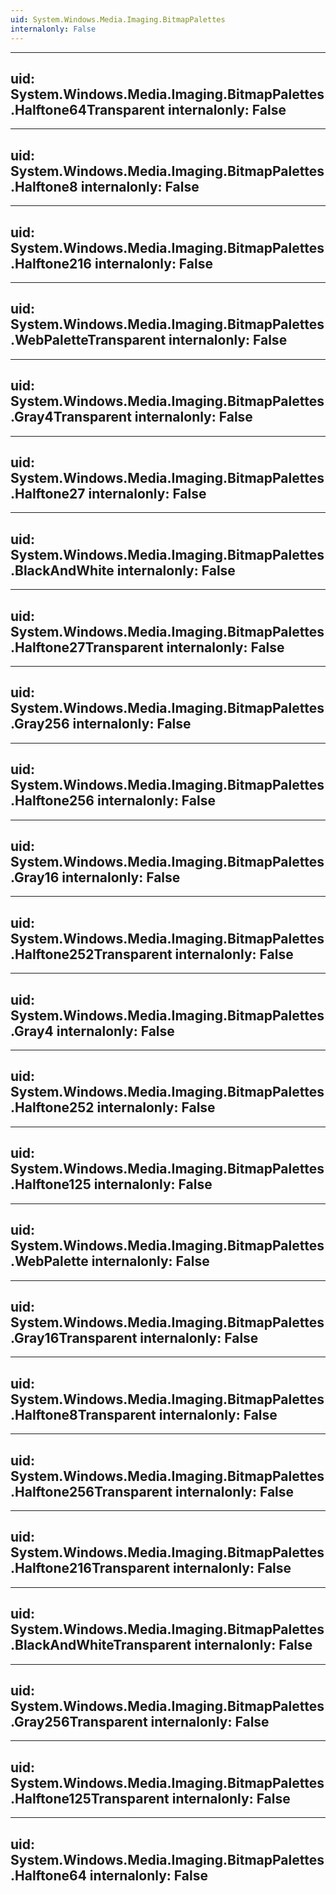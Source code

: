 ```yaml
---
uid: System.Windows.Media.Imaging.BitmapPalettes
internalonly: False
---
```


---
uid: System.Windows.Media.Imaging.BitmapPalettes.Halftone64Transparent
internalonly: False
---

---
uid: System.Windows.Media.Imaging.BitmapPalettes.Halftone8
internalonly: False
---

---
uid: System.Windows.Media.Imaging.BitmapPalettes.Halftone216
internalonly: False
---

---
uid: System.Windows.Media.Imaging.BitmapPalettes.WebPaletteTransparent
internalonly: False
---

---
uid: System.Windows.Media.Imaging.BitmapPalettes.Gray4Transparent
internalonly: False
---

---
uid: System.Windows.Media.Imaging.BitmapPalettes.Halftone27
internalonly: False
---

---
uid: System.Windows.Media.Imaging.BitmapPalettes.BlackAndWhite
internalonly: False
---

---
uid: System.Windows.Media.Imaging.BitmapPalettes.Halftone27Transparent
internalonly: False
---

---
uid: System.Windows.Media.Imaging.BitmapPalettes.Gray256
internalonly: False
---

---
uid: System.Windows.Media.Imaging.BitmapPalettes.Halftone256
internalonly: False
---

---
uid: System.Windows.Media.Imaging.BitmapPalettes.Gray16
internalonly: False
---

---
uid: System.Windows.Media.Imaging.BitmapPalettes.Halftone252Transparent
internalonly: False
---

---
uid: System.Windows.Media.Imaging.BitmapPalettes.Gray4
internalonly: False
---

---
uid: System.Windows.Media.Imaging.BitmapPalettes.Halftone252
internalonly: False
---

---
uid: System.Windows.Media.Imaging.BitmapPalettes.Halftone125
internalonly: False
---

---
uid: System.Windows.Media.Imaging.BitmapPalettes.WebPalette
internalonly: False
---

---
uid: System.Windows.Media.Imaging.BitmapPalettes.Gray16Transparent
internalonly: False
---

---
uid: System.Windows.Media.Imaging.BitmapPalettes.Halftone8Transparent
internalonly: False
---

---
uid: System.Windows.Media.Imaging.BitmapPalettes.Halftone256Transparent
internalonly: False
---

---
uid: System.Windows.Media.Imaging.BitmapPalettes.Halftone216Transparent
internalonly: False
---

---
uid: System.Windows.Media.Imaging.BitmapPalettes.BlackAndWhiteTransparent
internalonly: False
---

---
uid: System.Windows.Media.Imaging.BitmapPalettes.Gray256Transparent
internalonly: False
---

---
uid: System.Windows.Media.Imaging.BitmapPalettes.Halftone125Transparent
internalonly: False
---

---
uid: System.Windows.Media.Imaging.BitmapPalettes.Halftone64
internalonly: False
---
